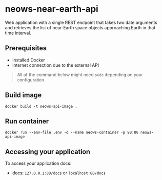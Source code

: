 # neows-near-earth-api
Web application with a single REST endpoint that takes two date arguments and retrieves the list of near-Earth space objects approaching Earth in that time interval.

## Prerequisites
- Installed Docker
- Internet connection due to the external API

> All of the command below might need `sudo` depending on your configuration

## Build image
```
docker build -t neows-api-image .
```

## Run container
```
docker run --env-file .env -d --name neows-container -p 80:80 neows-api-image
```

## Accessing your application
To access your application docs:
- docs: `127.0.0.1:80/docs` or `localhost:80/docs`
